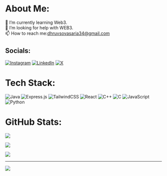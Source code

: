 #  About Me:
🌱 I’m currently learning Web3.<br>🤔 I’m looking for help with WEB3. <br>📫 How to reach me:dhruvsovasaria34@gmail.com<br>


##  Socials:
[![Instagram](https://img.shields.io/badge/Instagram-%23E4405F.svg?logo=Instagram&logoColor=white)](https://instagram.com/dhruv.sovasaria) [![LinkedIn](https://img.shields.io/badge/LinkedIn-%230077B5.svg?logo=linkedin&logoColor=white)](https://linkedin.com/in/dhruvsovasaria) [![X](https://img.shields.io/badge/X-black.svg?logo=X&logoColor=white)](https://x.com/dhruvsovasaria) 

#  Tech Stack:
![Java](https://img.shields.io/badge/java-%23ED8B00.svg?style=for-the-badge&logo=openjdk&logoColor=white) ![Express.js](https://img.shields.io/badge/express.js-%23404d59.svg?style=for-the-badge&logo=express&logoColor=%2361DAFB) ![TailwindCSS](https://img.shields.io/badge/tailwindcss-%2338B2AC.svg?style=for-the-badge&logo=tailwind-css&logoColor=white) ![React](https://img.shields.io/badge/react-%2320232a.svg?style=for-the-badge&logo=react&logoColor=%2361DAFB) ![C++](https://img.shields.io/badge/c++-%2300599C.svg?style=for-the-badge&logo=c%2B%2B&logoColor=white) ![C](https://img.shields.io/badge/c-%2300599C.svg?style=for-the-badge&logo=c&logoColor=white) ![JavaScript](https://img.shields.io/badge/javascript-%23323330.svg?style=for-the-badge&logo=javascript&logoColor=%23F7DF1E) ![Python](https://img.shields.io/badge/python-3670A0?style=for-the-badge&logo=python&logoColor=ffdd54)
# GitHub Stats:
![](https://github-readme-stats.vercel.app/api?username=dhruvsovasaria&theme=swift&hide_border=false&include_all_commits=false&count_private=false)<br/>

![](https://github-readme-streak-stats.herokuapp.com/?user=dhruvsovasaria&theme=swift&hide_border=false)<br/>

![](https://github-readme-stats.vercel.app/api/top-langs/?username=dhruvsovasaria&theme=swift&hide_border=false&include_all_commits=false&count_private=false&layout=compact)

---
[![](https://visitcount.itsvg.in/api?id=dhruvsovasaria&icon=5&color=12)](https://visitcount.itsvg.in)

